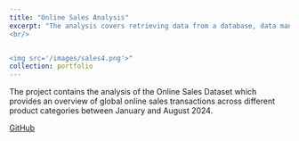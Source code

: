 ```yaml
---
title: "Online Sales Analysis"
excerpt: "The analysis covers retrieving data from a database, data manipulation, visualizations and answering the business questions.
<br/>


<img src='/images/sales4.png'>"
collection: portfolio
---
```


The project contains the analysis of the Online Sales Dataset which provides an overview of global online sales transactions across different product categories between January and August 2024. 
<br/>



[GitHub](https://github.com)

